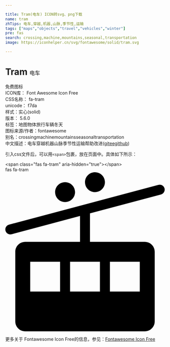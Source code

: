 ```yaml
---

title: Tram(电车) ICON转svg、png下载
name: tram
zhTips: 电车,穿越,机器,山脉,季节性,运输
tags: ["maps","objects","travel","vehicles","winter"]
pre: fas
search: crossing,machine,mountains,seasonal,transportation
image: https://iconhelper.cn/svg/fontawesome/solid/tram.svg

---
```


# Tram  <small style="font-size: 60%;font-weight: 100">电车</small>


<div class="detail-page">
<p>
<span><span class="badge-success badge">免费图标</span> </span>
<br/>
<span>
ICON库：
<span class="badge-secondary badge">Font Awesome Icon Free</span> 
</span>
<br/>
<span>
CSS名称：
<span class="badge-secondary badge">fa-tram</span> 
</span>
<br/>
<span>
unicode：
<span class="badge-secondary badge">f7da</span> 
<copy-btn content='f7da' btn-title=""></copy-btn>
<copy-btn :content='String.fromCodePoint(parseInt("f7da", 16))' btn-title="复制U"></copy-btn>
</span><br/><span>样式：<span class="badge-light badge">实心(solid)</span></span>
<br/>
<span>
版本：
<span class="badge-secondary badge">5.6.0</span> 
</span><br/><span>标签：<span class="badge-light badge"><router-link to="/tags/maps.html">地图</router-link></span><span class="badge-light badge"><router-link to="/tags/objects.html">物体</router-link></span><span class="badge-light badge"><router-link to="/tags/travel.html">旅行</router-link></span><span class="badge-light badge"><router-link to="/tags/vehicles.html">车辆</router-link></span><span class="badge-light badge"><router-link to="/tags/winter.html">冬天</router-link></span></span>
<br/>
<span>图标来源/作者：<span class="badge-light badge">fontawesome</span></span> 
<br/>
<span>别名：<span class="badge-light badge">crossing</span><span class="badge-light badge">machine</span><span class="badge-light badge">mountains</span><span class="badge-light badge">seasonal</span><span class="badge-light badge">transportation</span></span><br/><span class="zh-detail">中文描述：<span class="badge-primary badge">电车</span><span class="badge-primary badge">穿越</span><span class="badge-primary badge">机器</span><span class="badge-primary badge">山脉</span><span class="badge-primary badge">季节性</span><span class="badge-primary badge">运输</span><span class="help-link"><span>帮助改进</span>(<a href="https://gitee.com/liuwave/icon-helper/edit/master/json/fontawesome/solid/tram.json" target="_blank" rel="noopener noreferrer">gitee</a><a href="https://github.com/liuwave/icon-helper/edit/master/json/fontawesome/solid/tram.json" target="_blank" rel="noopener noreferrer">github</a></span>)</span><br/>
</p>
</div>
<div class="alert alert-dark">
  <i class="fas fa-tram fa-xs"></i>
  <i class="fas fa-tram fa-sm"></i>
  <i class="fas fa-tram fa-lg"></i>
  <i class="fas fa-tram fa-2x"></i>
  <i class="fas fa-tram fa-3x"></i>
  <i class="fas fa-tram fa-5x"></i>
  <i class="fas fa-tram fa-7x"></i>
</div>
<div>
  <p>引入css文件后，可以用<code>&lt;span&gt;</code>包裹，放在页面中。具体如下所示：    
  </p>
  <div class="alert alert-primary" style="font-size: 14px">
    &lt;span class="fas fa-tram" aria-hidden="true"&gt;&lt;/span&gt;
    <copy-btn content='<span class="fas fa-tram" aria-hidden="true"></span>'></copy-btn>
  </div>
  <div class="alert alert-secondary">
    <i class="fas fa-tram"
    style="font-size: 24px"
    aria-hidden="true"></i> fas fa-tram
    <copy-btn content="fas fa-tram" btn-title="复制图标名称"></copy-btn>
  </div>
</div>
<div id="svg" class="svg-wrap">
<svg xmlns="http://www.w3.org/2000/svg" viewBox="0 0 512 512"><path d="M288 64c17.7 0 32-14.3 32-32S305.7 0 288 0s-32 14.3-32 32 14.3 32 32 32zm223.5-12.1c-2.3-8.6-11-13.6-19.6-11.3l-480 128c-8.5 2.3-13.6 11-11.3 19.6C2.5 195.3 8.9 200 16 200c1.4 0 2.8-.2 4.1-.5L240 140.8V224H64c-17.7 0-32 14.3-32 32v224c0 17.7 14.3 32 32 32h384c17.7 0 32-14.3 32-32V256c0-17.7-14.3-32-32-32H272v-91.7l228.1-60.8c8.6-2.3 13.6-11.1 11.4-19.6zM176 384H80v-96h96v96zm160-96h96v96h-96v-96zm-32 0v96h-96v-96h96zM192 96c17.7 0 32-14.3 32-32s-14.3-32-32-32-32 14.3-32 32 14.3 32 32 32z"/></svg>
</div>
<detail full-name='fa-tram'></detail>

<Vssue title="关于“Tram”的评论" />
    
<div><p>更多关于  Fontawesome Icon Free的信息，参见：<a target="_blank" href="https://iconhelper.cn/fontawesome.html">Fontawesome Icon Free</a>
</p></div>
